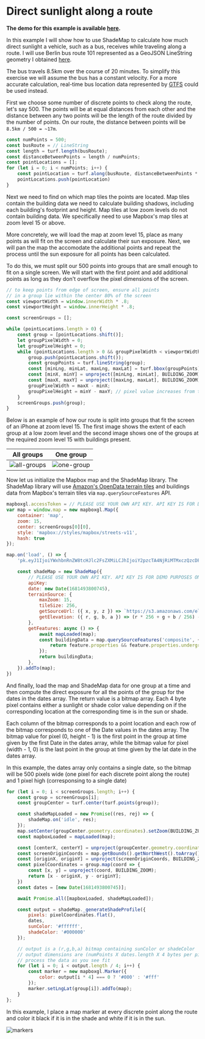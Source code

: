 # Direct sunlight along a route

**The demo for this example is available [here](https://ted-piotrowski.github.io/shademap-examples/examples/route.html).**

In this example I will show how to use ShadeMap to calculate how much direct sunlight a vehicle, such as a bus, receives while traveling along a route. I will use Berlin bus route 101 represented as a GeoJSON LineString geometry I obtained [here](https://umap.openstreetmap.fr/en/datalayer/2737191/).

The bus travels 8.5km over the course of 20 minutes. To simplify this exercise we will assume the bus has a constant velocity. For a more accurate calculation, real-time bus location data represented by [GTFS](https://gtfs.org/) could be used instead.

First we choose some number of discrete points to check along the route, let's say 500. The points will be at equal distances from each other and the distance between any two points will be the length of the route divided by the number of points. On our route, the distance between points will be `8.5km / 500 = ~17m`.

```javascript
const numPoints = 500;
const busRoute = // LineString
const length = turf.length(busRoute);
const distanceBetweenPoints = length / numPoints;
const pointLocations = [];
for (let i = 0; i < numPoints; i++) {
    const pointLocation = turf.along(busRoute, distanceBetweenPoints * i);
    pointLocations.push(pointLocation)
}
```

Next we need to find on which map tiles the points are located. Map tiles contain the building data we need to calculate building shadows, including each building's footprint and height. Map tiles at low zoom levels do not contain building data. We specifically need to use Mapbox's map tiles at zoom level 15 or above.

More concretely, we will load the map at zoom level 15, place as many points as will fit on the screen and calculate their sun exposure. Next, we will pan the map the accomodate the additional points and repeat the process until the sun exposure for all points has been calculated.

To do this, we must split our 500 points into groups that are small enough to fit on a single screen. We will start with the first point and add additional points as long as they don't overflow the pixel dimensions of the screen.

```javascript
// to keep points from edge of screen, ensure all points
// in a group lie within the center 80% of the screen
const viewportWidth = window.innerWidth * .8;
const viewportHeight = window.innerHeight * .8;

const screenGroups = [];

while (pointLocations.length > 0) {
    const group = [pointLocations.shift()];
    let groupPixelWidth = 0;
    let groupPixelHeight = 0;
    while (pointLocations.length > 0 && groupPixelWidth < viewportWidth && groupPixelHeight < viewportHeight) {
        group.push(pointLocations.shift());
        const groupPoints = turf.lineString(group);
        const [minLng, minLat, maxLng, maxLat] = turf.bbox(groupPoints);
        const [minX, minY] = unproject([minLng, minLat], BUILDING_ZOOM);
        const [maxX, maxY] = unproject([maxLng, maxLat], BUILDING_ZOOM);
        groupPixelWidth = maxX - minX;
        groupPixelHeight = minY - maxY; // pixel value increases from top to bottom while lat increases from bottom to top so reverse minY/maxY
    }
    screenGroups.push(group);
}
```

Below is an example of how our route is split into groups that fit the screen of an iPhone at zoom level 15. The first image shows the extent of each group at a low zoom level and the second image shows one of the groups at the required zoom level 15 with buildings present.

| All groups | One group |
| --- | --- |
| ![all-groups](/images/route/all-groups.png) | ![one-group](/images/route/one-group.png) |

Now let us initialize the Mapbox map and the ShadeMap library. The ShadeMap library will use [Amazon's OpenData terrain tiles](https://registry.opendata.aws/terrain-tiles/) and buildings data from Mapbox's terrain tiles via `map.querySourceFeatures` API.

```javascript
mapboxgl.accessToken = // PLEASE USE YOUR OWN API KEY. API KEY IS FOR DEMO PURPOSES ONLY.
var map = window.map = new mapboxgl.Map({
    container: 'map',
    zoom: 15,
    center: screenGroups[0][0],
    style: 'mapbox://styles/mapbox/streets-v11',
    hash: true
});

map.on('load', () => {
    'pk.eyJ1IjoiYWxhbnRnZW8tcHJlc2FsZXMiLCJhIjoiY2pzcTA4NjRiMTMxczQzcDFqa29maXk3bSJ9.pVYNTFKfcOXA_U_5TUwDWw';

    const shadeMap = new ShadeMap({
        // PLEASE USE YOUR OWN API KEY. API KEY IS FOR DEMO PURPOSES ONLY. https://shademap.app/about
        apiKey: 
        date: new Date(1681493800745),
        terrainSource: {
            maxZoom: 15,
            tileSize: 256,
            getSourceUrl: ({ x, y, z }) => `https://s3.amazonaws.com/elevation-tiles-prod/terrarium/${z}/${x}/${y}.png`,
            getElevation: ({ r, g, b, a }) => (r * 256 + g + b / 256) - 32768,
        },
        getFeatures: async () => {
            await mapLoaded(map);
            const buildingData = map.querySourceFeatures('composite', { sourceLayer: 'building' }).filter((feature) => {
                return feature.properties && feature.properties.underground !== "true" && (feature.properties.height || feature.properties.render_height)
            });
            return buildingData;
        },
    }).addTo(map);
})
```

And finally, load the map and ShadeMap data for one group at a time and then compute the direct exposure for all the points of the group for the dates in the dates array. The return value is a bitmap array. Each 4 byte pixel contains either a sunlight or shade color value depending on if the corresponding location at the corresponding time is in the sun or shade. 

Each column of the bitmap corresponds to a point location and each row of the bitmap corresponds to one of the Date values in the dates array. The bitmap value for pixel (0, height - 1) is the first point in the group at time given by the first Date in the dates array, while the bitmap value for pixel (width - 1, 0) is the last point in the group at time given by the lat date in the dates array.

In this example, the dates array only contains a single date, so the bitmap will be 500 pixels wide (one pixel for each discrete point along the route) and 1 pixel high (corresponsing to a single date)

```javascript
for (let i = 0; i < screenGroups.length; i++) {
    const group = screenGroups[i];
    const groupCenter = turf.center(turf.points(group));

    const shadeMapLoaded = new Promise((res, rej) => {
        shadeMap.on('idle', res);
    });
    map.setCenter(groupCenter.geometry.coordinates).setZoom(BUILDING_ZOOM);
    const mapboxLoaded = mapLoaded(map);

    const [centerX, centerY] = unproject(groupCenter.geometry.coordinates, BUILDING_ZOOM);
    const screenOriginCoords = map.getBounds().getNorthWest().toArray();
    const [originX, originY] = unproject(screenOriginCoords, BUILDING_ZOOM);
    const pixelCoordinates = group.map(coord => {
        const [x, y] = unproject(coord, BUILDING_ZOOM);
        return [x - originX, y - originY];
    })
    const dates = [new Date(1681493800745)];

    await Promise.all([mapboxLoaded, shadeMapLoaded]);

    const output = shadeMap._generateShadeProfile({
        pixels: pixelCoordinates.flat(),
        dates,
        sunColor: '#ffffff',
        shadeColor: '#000000'
    });

    // output is a (r,g,b,a) bitmap containing sunColor or shadeColor
    // output dimensions are (numPoints X dates.length X 4 bytes per pixel)
    // process the data as you see fit
    for (let i = 0; i < output.length / 4; i++) {
        const marker = new mapboxgl.Marker({
            color: output[i * 4] === 0 ? '#000' : '#fff'
        });
        marker.setLngLat(group[i]).addTo(map);
    }
};
```

In this example, I place a map marker at every discrete point along the route and color it black if it is in the shade and white if it is in the sun.

![markers](/images/route/markers.png)
